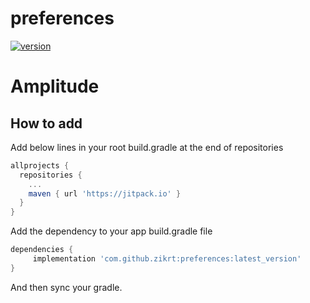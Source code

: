 # preferences

[![version](https://badge.fury.io/gh/conventional-changelog%2Fstandard-version.svg)](https://badge.fury.io/gh/conventional-changelog%2Fstandard-version)
# Amplitude

## How to add

Add below lines in your root build.gradle at the end of repositories

``` groovy
allprojects {
  repositories {
    ...
    maven { url 'https://jitpack.io' }
  }
}
```
Add the dependency to your app build.gradle file

``` groovy
dependencies {
     implementation 'com.github.zikrt:preferences:latest_version'
}
```

And then sync your gradle.

